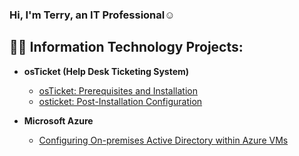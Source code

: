 ### Hi, I'm Terry, an IT Professional</a>☺</h1>

<h2>👨‍💻 Information Technology Projects:</h2>

- <b>osTicket (Help Desk Ticketing System)</b>
  - [osTicket: Prerequisites and Installation](https://github.com/Terry-Jackson/osticket-prereqs)<br>
   - [osticket: Post-Installation Configuration](https://github.com/Terry-Jackson/post-install-config)


- <b>Microsoft Azure</b>
  - [Configuring On-premises Active Directory within Azure VMs](https://github.com/Terry-Jackson/Active-Directory.git)
